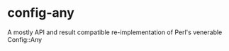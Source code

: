 config-any
==========

A mostly API and result compatible re-implementation of Perl's venerable Config::Any
